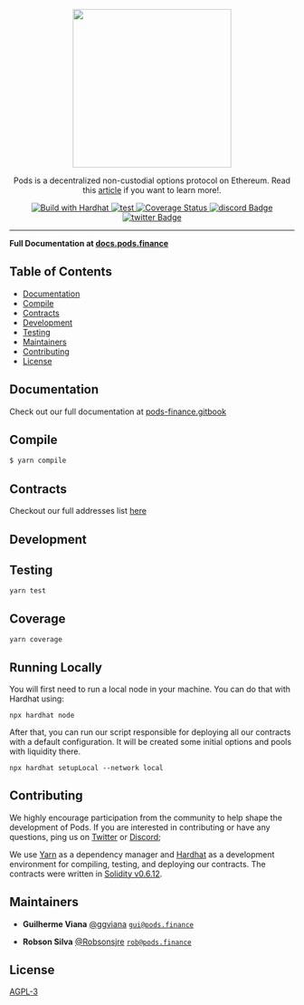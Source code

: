 <p align="center"><img src="https://rob-myfiles.s3.amazonaws.com/Logo+Pill.png" width="280px"/></p>
<p align="center">Pods is a decentralized non-custodial options protocol on Ethereum. Read this <a href="https://medium.com/podsfinance/understanding-options-5c47004f4c4" target="_blank">article</a> if you want to learn more!.</p>

<p align="center">
<!-- <a href="https://circleci.com/gh/tree/master" style="text-decoration:none;">
    <img src="https://img.shields.io/circleci/project/github/.svg" alt='CI' />
  </a> -->
  <a href="https://docs.openzeppelin.com/">
    <img src="https://img.shields.io/badge/build with-Buidler-f9c937" alt="Build with Hardhat">
  </a>

  <a href="https://github.com/pods-finance/contracts/actions?query=workflow:test">
    <img src="https://github.com/pods-finance/contracts/workflows/test/badge.svg" alt="test"/>
  </a>
  
  <a href='https://coveralls.io/github/pods-finance/contracts-v2'>
    <img src='https://coveralls.io/repos/github/pods-finance/contracts-v2/badge.svg?t=1pF1aS' alt='Coverage Status' />
  </a>

  <a href="https://discord.com/channels/713910672525754459/713910672525754462">
    <img src="https://img.shields.io/discord/713910672525754459?logo=Discord" alt="discord Badge">
  </a>
  <a href="https://twitter.com/podsfinance">
    <img src="https://badgen.net/twitter/follow/podsfinance?icon=twitter" alt="twitter Badge">
  </a>
  
  
</p>


---

**Full Documentation at [docs.pods.finance](https://docs.pods.finance)**

## Table of Contents

 - [Documentation](#documentation)
 - [Compile](#compile)
 - [Contracts](#contracts)
 - [Development](#development)
 - [Testing](#testing)
 - [Maintainers](#maintainers)
 - [Contributing](#contributing)
 - [License](#license)

## Documentation

Check out our full documentation at [pods-finance.gitbook](https://pods-finance.gitbook.io/documentation/)

## Compile

```bash
$ yarn compile
```

## Contracts

Checkout our full addresses list [here](https://pods-finance.gitbook.io/documentation/integrating-pods/smart-contracts)


## Development



## Testing

```
yarn test
```

## Coverage

```
yarn coverage
```

## Running Locally

You will first need to run a local node in your machine. You can do that with Hardhat using:

```
npx hardhat node
```

After that, you can run our script responsible for deploying all our contracts with a default configuration. It will be created some initial options and pools with liquidity there.

```
npx hardhat setupLocal --network local
```

## Contributing

We highly encourage participation from the community to help shape the development of Pods. If you are interested in
contributing or have any questions, ping us on [Twitter](https://twitter.com/pods-finance) or [Discord](https://discord.com/channels/713910672525754459/725468404139556874);

We use [Yarn](https://yarnpkg.com/) as a dependency manager and [Hardhat](https://hardhat.org/)
as a development environment for compiling, testing, and deploying our contracts. The contracts were written in [Solidity v0.6.12](https://github.com/ethereum/solidity).

## Maintainers

 - **Guilherme Viana**
 [@ggviana](https://github.com/ggviana)
 [`gui@pods.finance`](mailto:gui@pods.finance)

 - **Robson Silva**
 [@Robsonsjre](https://github.com/Robsonsjre)
 [`rob@pods.finance`](mailto:rob@pods.finance)

## License

[AGPL-3](./blob/master/LICENSE)
